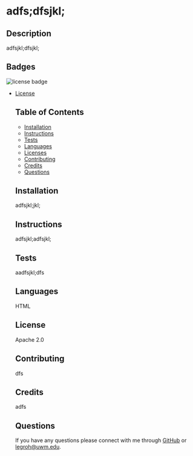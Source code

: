 # adfs;dfsjkl;

  ## Description 

  adfsjkl;dfsjkl;
  
  ## Badges

  <img src= "https://shields.io/badge/license-Apache 2.0-blue" alt="license badge"/>
  
* [License](#license)

  
  ## Table of Contents 
  
  * [Installation](#installation)
  * [Instructions](#instructions)
  * [Tests](#tests)
  * [Languages](#languages)
  * [Licenses](#license)
  * [Contributing](#contributing)
  * [Credits](#credits)
  * [Questions](#questions)

  
  ## Installation

  adfsjkl;jkl;
  
  ## Instructions 

  adfsjkl;adfsjkl;
  
  ## Tests

  aadfsjkl;dfs

  ## Languages

  HTML

  ## License

  Apache 2.0
  
  ## Contributing

  dfs

  ## Credits

  adfs

  ## Questions

  If you have any questions please connect with me through [GitHub](https//:github.com/grohtech) or  [legroh@uwm.edu](mailto:legroh@uwm.edu).
